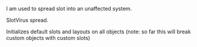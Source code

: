 I am used to spread slot into an unaffected system.    SlotVirus spread.Initializes default slots and layouts on all objects (note: so far this will break custom objects with custom slots)